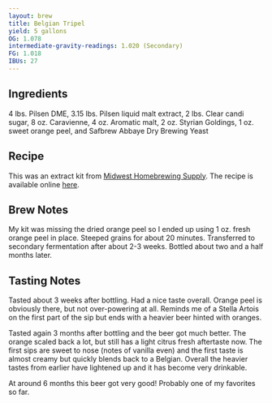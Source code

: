 ```yaml
---
layout: brew
title: Belgian Tripel
yield: 5 gallons
OG: 1.078
intermediate-gravity-readings: 1.020 (Secondary)
FG: 1.018
IBUs: 27
---
```


## Ingredients
4 lbs. Pilsen DME, 3.15 lbs. Pilsen liquid malt extract, 2 lbs. Clear candi sugar, 8 oz. Caravienne, 4 oz. Aromatic malt, 2 oz. Styrian Goldings, 1 oz. sweet orange peel, and Safbrew Abbaye Dry Brewing Yeast

## Recipe
This was an extract kit from [Midwest Homebrewing Supply](http://www.midwestsupplies.com/belgian-tripel-kit.html).  The recipe is available online [here](http://www.midwestsupplies.com/media/downloads/623/Belgian%20Tripel%20instructions.pdf).

## Brew Notes
My kit was missing the dried orange peel so I ended up using 1 oz. fresh orange peel in place.  Steeped grains for about 20 minutes.  Transferred to secondary fermentation after about 2-3 weeks.  Bottled about two and a half months later.

## Tasting Notes
Tasted about 3 weeks after bottling.  Had a nice taste overall.  Orange peel is obviously there, but not over-powering at all.  Reminds me of a Stella Artois on the first part of the sip but ends with a heavier beer hinted with oranges.

Tasted again 3 months after bottling and the beer got much better.  The orange scaled back a lot, but still has a light citrus fresh aftertaste now.  The first sips are sweet to nose (notes of vanilla even) and the first taste is almost creamy but quickly blends back to a Belgian.  Overall the heavier tastes from earlier have lightened up and it has become very drinkable.

At around 6 months this beer got very good!  Probably one of my favorites so far.
